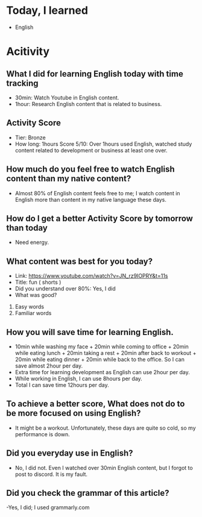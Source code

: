 # Today, I learned 
- English

# Acitivity
## What I did for learning English today with time tracking
- 30min: Watch Youtube in English content.
- 1hour: Research English content that is related to business.

## Activity Score
- Tier: Bronze
- How long: 1hours
Score 5/10: Over 1hours used English, watched study content related to development or business at least one over.

## How much do you feel free to watch English content than my native content?
- Almost 80% of English content feels free to me; I watch content in English more than content in my native language these days.

## How do I get a better Activity Score by tomorrow than today
- Need energy.

## What content was best for you today?
- Link: https://www.youtube.com/watch?v=JN_rz9IOPRY&t=11s
- Title: fun ( shorts ) 
- Did you understand over 80%:  Yes, I did
- What was good?
1. Easy words
2. Familiar words

## How you will save time for learning English.
- 10min while washing my face + 20min while coming to office + 20min while eating lunch + 20min taking a rest + 20min after back to workout + 20min while eating dinner + 20min while back to the office. So I can save almost 2hour per day.
- Extra time for learning development as English can use 2hour per day.
- While working in English, I can use 8hours per day.
- Total I can save time 12hours per day.

## To achieve a better score, What does not do to be more focused on using English?
- It might be a workout. Unfortunately, these days are quite so cold, so my performance is down. 

## Did you everyday use in English?
- No, I did not. Even I watched over 30min English content, but I forgot to post to discord. It is my fault. 

## Did you check the grammar of this article?
-Yes, I did; I used grammarly.com 
